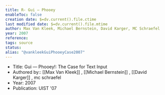```yaml
---
title: R- Gui — Phooey
enableToc: false
creation date: $=dv.current().file.ctime
last modified date: $=dv.current().file.mtime
author: Max Van Kleek, Michael Bernstein, David Karger, MC Schraefel
year: 2007
reference: 
tags: source
status: 
alias: "@vankleekGuiPhooeyCase2007"
---
```


-   Title: Gui — Phooey!: The Case for Text Input
-   Authored by:: [[Max Van Kleek]] , [[Michael Bernstein]] , [[David Karger]] , mc schraefel
-   Year: 2007
-   Publication: UIST '07
